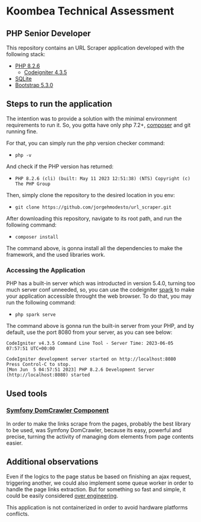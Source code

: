 # Koombea Technical Assessment

## PHP Senior Developer

This repository contains an URL Scraper application developed with the following stack:
* [PHP 8.2.6](https://www.php.net/releases/8.2/en.php)
  * [Codeigniter 4.3.5](http://forum.codeigniter.com)
* [SQLite](https://www.sqlite.org/index.html)
* [Bootstrap 5.3.0](https://getbootstrap.com/docs/5.3/getting-started/introduction/)

## Steps to run the application

The intention was to provide a solution with the minimal environment requirements to run it. So,
you gotta have only php 7.2+, [composer](https://getcomposer.org/) and git running fine.

For that, you can simply run the php version checker command:
* ``php -v``

And check if the PHP version has returned:
* ``PHP 8.2.6 (cli) (built: May 11 2023 12:51:38) (NTS) Copyright (c) The PHP Group``

Then, simply clone the repository to the desired location in you env:
* ``git clone https://github.com/jorgehmodesto/url_scraper.git``

After downloading this repository, navigate to its root path, and run the following command:
* ``composer install``

The command above, is gonna install all the dependencies to make the framework, and the used libraries work.

### Accessing the Application

PHP has a built-in server which was introducted in version 5.4.0, turning too much server conf unneeded,
so, you can use the codeigniter [spark](https://codeigniter.org/user_guide/cli/cli_overview.html?highlight=spark#the-spark-commands)
to make your application accessible throught the web browser. To do that, you may run the following command:

* ``php spark serve``

The command above is gonna run the built-in server from your PHP, and by default, use the port 8080 from your
server, as you can see below:

```
CodeIgniter v4.3.5 Command Line Tool - Server Time: 2023-06-05 07:57:51 UTC+00:00

CodeIgniter development server started on http://localhost:8080
Press Control-C to stop.
[Mon Jun  5 04:57:51 2023] PHP 8.2.6 Development Server (http://localhost:8080) started
```

## Used tools

### [Symfony DomCrawler Component](https://symfony.com/doc/current/components/dom_crawler.html)

In order to make the links scrape from the pages, probably the best library to be used, was Symfony DomCrawler,
because its easy, powerful and precise, turning the activity of managing dom elements from page contents
easier.

## Additional observations

Even if the logics to the page status be based on finishing an ajax request, triggering another, we could also 
implement some queue worker in order to handle the page links extraction. But for something so fast and simple, it could
be easily considered [over engineering](https://en.wikipedia.org/wiki/Overengineering).

This application is not containerized in order to avoid hardware platforms conflicts.
